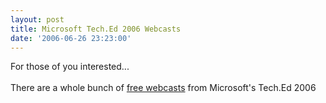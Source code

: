 ```yaml
---
layout: post
title: Microsoft Tech.Ed 2006 Webcasts
date: '2006-06-26 23:23:00'
---
```


For those of you interested...<br><br>There are a whole bunch of <a href="http://blogs.msdn.com/trobbins/archive/2006/06/20/640432.aspx">free webcasts</a> from Microsoft's Tech.Ed 2006